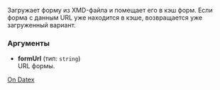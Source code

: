 Загружает форму из XMD-файла и помещает его в кэш форм. Если форма с данным URL уже находится в кэше, возвращается уже загруженный вариант.

### Аргументы
- **formUrl** (тип: `string`)  
    URL формы.

[On Datex](http://docs.datex.ru/article.htm?id=5620276905286592616)